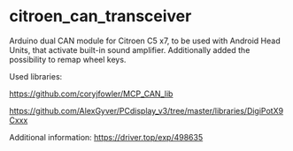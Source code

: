 # citroen_can_transceiver

Arduino dual CAN module for Citroen C5 x7, to be used with Android Head Units, that activate built-in sound amplifier.
Additionally added the possibility to remap wheel keys.

Used libraries:

https://github.com/coryjfowler/MCP_CAN_lib

https://github.com/AlexGyver/PCdisplay_v3/tree/master/libraries/DigiPotX9Cxxx

Additional information: https://driver.top/exp/498635
